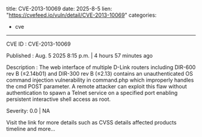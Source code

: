  
title: CVE-2013-10069
date: 2025-8-5
lien: "https://cvefeed.io/vuln/detail/CVE-2013-10069"
categories:
  - cve
---

CVE ID : CVE-2013-10069

Published :  Aug. 5
2025
8:15 p.m. | 4 hours
57 minutes ago

Description : The web interface of multiple D-Link routers
including DIR-600 rev B (≤2.14b01) and DIR-300 rev B (≤2.13)
contains an unauthenticated OS command injection vulnerability in command.php
which improperly handles the cmd POST parameter. A remote attacker can exploit this flaw without authentication to spawn a Telnet service on a specified port
enabling persistent interactive shell access as root.

Severity: 0.0 | NA

Visit the link for more details
such as CVSS details
affected products
timeline
and more...
